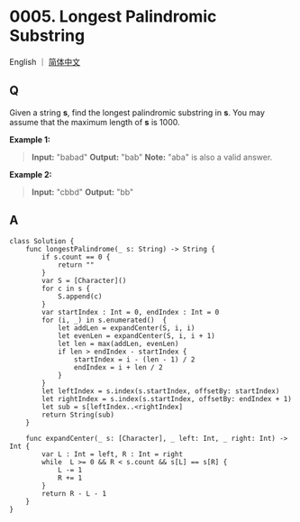 # 0005. Longest Palindromic Substring 

English ｜ [简体中文](./README-zh_CN.md)


## Q

Given a string **s**, find the longest palindromic substring in **s**. You may assume that the maximum length of **s** is 1000.

**Example 1:**

>**Input:** "babad"
>**Output:** "bab"
>**Note:** "aba" is also a valid answer.

**Example 2:**

>**Input:** "cbbd"
>**Output:** "bb"



## A

```
class Solution {
    func longestPalindrome(_ s: String) -> String {
        if s.count == 0 {
            return ""
        }
        var S = [Character]()
        for c in s {
            S.append(c)
        }
        var startIndex : Int = 0, endIndex : Int = 0
        for (i, _) in s.enumerated()  {
            let addLen = expandCenter(S, i, i)
            let evenLen = expandCenter(S, i, i + 1)
            let len = max(addLen, evenLen)
            if len > endIndex - startIndex {
                startIndex = i - (len - 1) / 2
                endIndex = i + len / 2
            }
        }
        let leftIndex = s.index(s.startIndex, offsetBy: startIndex)
        let rightIndex = s.index(s.startIndex, offsetBy: endIndex + 1)
        let sub = s[leftIndex..<rightIndex]
        return String(sub)
    }
    
    func expandCenter(_ s: [Character], _ left: Int, _ right: Int) -> Int {
        var L : Int = left, R : Int = right
        while  L >= 0 && R < s.count && s[L] == s[R] {
            L -= 1
            R += 1
        }
        return R - L - 1
    }
}
```
